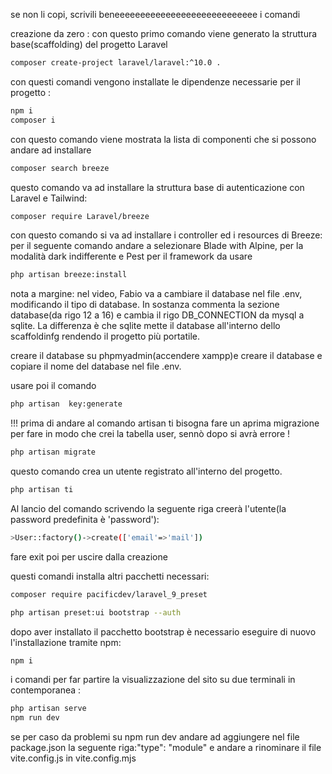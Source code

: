 se non li copi, scrivili beneeeeeeeeeeeeeeeeeeeeeeeeeeee i comandi 

creazione da zero :
con questo primo comando viene generato la struttura base(scaffolding) del progetto Laravel
```bash
composer create-project laravel/laravel:^10.0 . 
```
con questi comandi vengono installate le dipendenze necessarie per il progetto :
```bash
npm i
composer i
```
con questo comando viene mostrata la lista di componenti che si possono andare ad installare 
```bash
composer search breeze
```
questo comando va ad installare la struttura base di autenticazione con Laravel e Tailwind:

```bash
composer require Laravel/breeze
```
con questo comando si va ad installare i controller ed i resources di Breeze:
per il seguente comando andare a selezionare Blade with Alpine, per la modalità dark indifferente e Pest per il framework da usare
```bash
php artisan breeze:install
```
nota a margine: nel video, Fabio va a cambiare il database nel file .env, modificando il tipo di database.
In sostanza commenta la sezione database(da rigo 12 a 16) e cambia il rigo DB_CONNECTION da mysql a sqlite. La differenza è che sqlite mette il database all'interno dello scaffoldinfg rendendo il progetto più portatile.


creare il database su phpmyadmin(accendere xampp)e creare il database e copiare il nome del database nel file .env.

usare poi il comando 
```bash
php artisan  key:generate
```
!!! prima di andare al comando artisan ti  bisogna fare un aprima migrazione per fare in modo  che crei la tabella user, sennò dopo si avrà errore !

```bash
php artisan migrate
```

questo comando crea un utente registrato all'interno del progetto.
```bash
php artisan ti
```
Al lancio del comando scrivendo la seguente riga creerà l'utente(la password predefinita è 'password'):
```bash
>User::factory()->create(['email'=>'mail'])
```
fare exit poi per uscire dalla creazione

questi comandi installa altri pacchetti necessari:
```bash
composer require pacificdev/laravel_9_preset

php artisan preset:ui bootstrap --auth

```
dopo aver installato il pacchetto bootstrap è necessario eseguire di nuovo l'installazione tramite npm:
```bash
npm i
```

i comandi per far partire la visualizzazione del sito su due terminali in contemporanea :
```bash
php artisan serve
npm run dev
```
se per caso da problemi su npm run dev andare ad aggiungere nel file package.json la seguente riga:"type": "module" e andare a rinominare il file vite.config.js in vite.config.mjs







